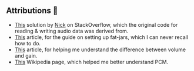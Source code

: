 ## Attributions 💞

- [This][post-1] solution by [Nick][user-1] on StackOverflow, which the original code for reading &
  writing audio data was derived from.
- [This][post-2] article, for the guide on setting up fat-jars, which I can never recall how to do.
- [This][post-3] article, for helping me understand the difference between volume and gain.
- [This][post-4] Wikipedia page, which helped me better understand PCM.

[post-1]: https://stackoverflow.com/a/25813398/17453120

[user-1]: https://stackoverflow.com/u/1076471

[post-2]: https://www.baeldung.com/kotlin/gradle-executable-jar

[post-3]: https://www.musicianonamission.com/gain-vs-volume

[post-4]: https://en.wikipedia.org/wiki/Pulse-code_modulation
